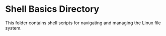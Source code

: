 # Shell Basics Directory
This folder contains shell scripts for navigating and managing the Linux file system.
